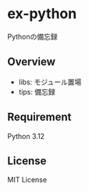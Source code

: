 # ex-python

Pythonの備忘録

## Overview

- libs: モジュール置場
- tips: 備忘録

## Requirement

Python 3.12

## License

MIT License
